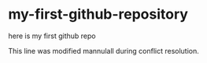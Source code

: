 # my-first-github-repository
here is my first github repo

This line was modified mannulall during conflict resolution. 